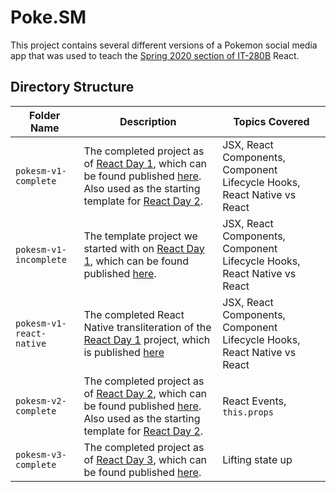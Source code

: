 # Poke.SM

This project contains several different versions of a Pokemon social media app that was used to teach the [Spring 2020 section of IT-280B](https://observablehq.com/collection/@mmakutonin/it-280b-sp20) React.

## Directory Structure
| Folder Name | Description | Topics Covered |
|-------------|-------------|----------------|
| `pokesm-v1-complete`     | The completed project as of [React Day 1](), which can be found published [here](https://codesandbox.io/s/github/mmakutonin/poke.sm/tree/master/pokesm-v1-complete). Also used as the starting template for [React Day 2](). | JSX, React Components, Component Lifecycle Hooks, React Native vs React |
| `pokesm-v1-incomplete`   | The template project we started with on [React Day 1](), which can be found published [here](https://codesandbox.io/s/github/mmakutonin/poke.sm/tree/master/pokesm-v1-incomplete). | JSX, React Components, Component Lifecycle Hooks, React Native vs React |
| `pokesm-v1-react-native` | The completed React Native transliteration of the [React Day 1]() project, which is published [here](https://snack.expo.io/@mikemak/react-native-example) | JSX, React Components, Component Lifecycle Hooks, React Native vs React |
| `pokesm-v2-complete`     | The completed project as of [React Day 2](), which can be found published [here](https://codesandbox.io/s/github/mmakutonin/poke.sm/tree/master/pokesm-v2-complete). Also used as the starting template for [React Day 2](). | React Events, `this.props` |
| `pokesm-v3-complete`     | The completed project as of [React Day 3](), which can be found published [here](https://codesandbox.io/s/github/mmakutonin/poke.sm/tree/master/pokesm-v2-complete). | Lifting state up |